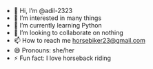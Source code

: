 - 👋 Hi, I’m @adil-2323
- 👀 I’m interested in many things
- 🌱 I’m currently learning Python
- 💞️ I’m looking to collaborate on nothing
- 📫 How to reach me horsebiker23@gmail.com
- 😄 Pronouns: she/her
- ⚡ Fun fact: I love horseback riding

<!---
adil-2323/adil-2323 is a ✨ special ✨ repository because its `README.md` (this file) appears on your GitHub profile.
You can click the Preview link to take a look at your changes.
--->
